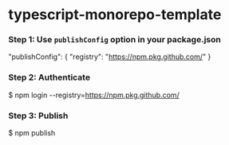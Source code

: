 # typescript-monorepo-template

### Step 1: Use `publishConfig` option in your package.json
"publishConfig": { "registry": "https://npm.pkg.github.com/" }
### Step 2: Authenticate
$ npm login --registry=https://npm.pkg.github.com/

### Step 3: Publish
$ npm publish
